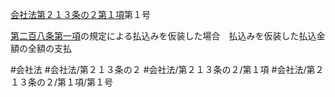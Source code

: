 [会社法第２１３条の２第１項](会社法＿＿＿＿第２１３条の２第１項)第１号

[第二百八条第一項](会社法＿＿＿＿第２０８条第１項)の規定による払込みを仮装した場合　払込みを仮装した払込金額の全額の支払


#会社法
#会社法/第２１３条の２
#会社法/第２１３条の２/第１項
#会社法/第２１３条の２/第１項/第１号
